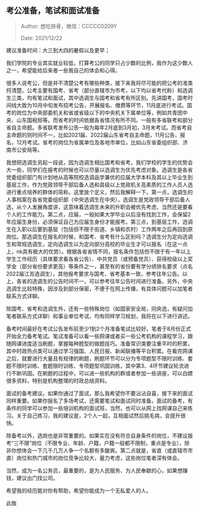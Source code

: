 ## 考公准备，笔试和面试准备

> Author: 想吃排骨，微信：CCCCC0209Y
> 
> Date: 2021/12/22

建议准备时间：大三到大四的暑假以及更早；

我们学院的专业其实就业较低，打算考公的同学只占少数的比例，我作为这少数人之一，希望能给后来者一些我自己的体会和心得。

很多人说考公，但是并不清楚公考有哪些种类，接下来我将尽可能的把公考的准类捋清楚。公考主要有国考、省考（部分直辖市为市考，以下均以省考代称）和选调生三类，均有笔试和面试，其中选调生与国考和省考有所区别。先讲国考，国考时间线大致为10月中旬发布招考公告，开展报名、缴费等环节，11月底进行考试。国考的岗位为中央部委机关和省或省级以下的中央机关下属单位等，例如共青团中央、山东国税局等。而省考的时间依据各省情况有所不同。一般有多省联考和部分省自主命题。多省联考发布公告一般为每年2月底到3月初，3月末考试。而省考自主命题的则时间不一，比如2021届、2022届山东省考自主命题，11月公告、报名，12月考试。省考的岗位为省属单位及各地市单位，比如山东省委组织部、济南市公安局等。

我想把选调生另起一段说，因为选调生相比国考和省考，我们学校的学生的优势会大一些，同学们在报考的时候也可以尽量以选调生为优先考虑对象。选调生是各省党委组织部门有计划地从高等院校选调品学兼优的应届大学本科及其以上毕业生到基层工作，作为党政领导干部后备人选和县级以上党政机关高素质的工作人员人选进行重点培养的群体的简称。这里放个定义，然后我解释一下。第一点，选调生的人事档案在各省党委组织部（中央选调生在中央），选调生是党政领导干部后备人选，从个人发展角度讲，这意味着选调生未来的升职会被优先考虑，当然还是要看个人的工作能力。第二点，应届，一般如果大学毕业以后没有找到工作，会保留2年应届生身份，必须保证自己为应届生身份才能报考。第三点，到基层工作，选调生在入职以后要到基层（包括但不限于街道、乡镇和农村）工作两年之后再回到原岗位。那选调生在报名的时候，和国考、省考有什么区别吗？选调生分为定向选调生和常规选调生，定向选调生以为定向部分高校的毕业生才可以报名（在这一点上，nk具有极大的优势）。根据各省省情不同，报名条件包括但不限于有一年以上学生工作经历（具体要求看各省公告）、中共党员（或预备党员）、获得校级以上奖学金（部分省份要求更高）等条件之一，甚至有的省份要有学分绩排名要求（点名2022届江苏选调生），其他报考要求与国考、省考基本一致，参考往年公告。以上，各省的选调生的公告时间不一，可以参考往年公告时间进行准备。另外，中央选调生比较特殊，因涉及到部分保密，不便于在网上传播，有具体问题可以加笔者联系方式详聊。

除国考、省考和选调生外，还有一些特殊岗位（如国家安全局，同央选，有疑问加笔者联系方式详聊）和事业单位考试，均有同样学习规划，我将在以下进行讲述。

备考时间最好在考试公告发布前至少1到2个月准备笔试比较好。笔者于8月份正式开始全力备考笔试。笔试准备可以看一些网课或者买一些公考机构的课程学习，跟随网课进度适当刷题，掌握每种题型的做题技巧。准备常识类要注重平时的积累，其中时政热点类可以通过学习强国、人民日报、新闻联播等平台积累。在看完网课之后，就要进行大量且有规律的刷题，刷题环节可以分为专项题型不限时训练、套题不限时训练、套题限时训练、专项题型巩固训练，其中第3、4环节建议轮流进行不断巩固。在刷题的过程中，可以进一些机构的群或者参加一些讲座，可以白嫖很多资料，特别是机构整理的时政总结资料。

面试的备考建议。如果你通过了面试，那么我希望你不要沾沾自喜，接下来的面试同样重要。如果你报名了多场考试，还需要笔试和面试同时准备。面试的备考，有条件的同学可以参加一些培训机构的面试班，当然，也可以从网上找网课自己来练习。关于自己练习，我的建议是，2个人一起，互相面试然后挑毛病，会提升很快。

除备考以外，选岗也是非常重要的。如果实在没有符合自身条件的岗位，不建议报考“三不限”岗位（不限专业、年龄、户籍，户籍一般都不限制，重点是专业），除非你想体会一下几千几万人争一个名额有多酸爽。第二点就是，省直（或直辖市市直）岗位和热门城市的岗位竞争比较大，量力考虑，这些岗位笔者深有体会。

当然，成为一名公务员，最重要的，是为人民服务、为人民奉献的心，如果想赚钱，建议出门找公司。

希望我的经历能对你有帮助，希望你能成为一个无私爱人的人。

此致